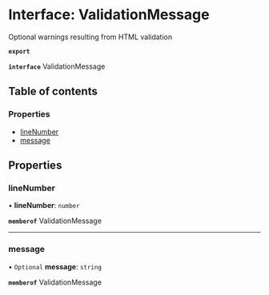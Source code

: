 # Interface: ValidationMessage

Optional warnings resulting from HTML validation

**`export`**

**`interface`** ValidationMessage

## Table of contents

### Properties

- [lineNumber](ValidationMessage.md#linenumber)
- [message](ValidationMessage.md#message)

## Properties

### lineNumber

• **lineNumber**: `number`

**`memberof`** ValidationMessage

___

### message

• `Optional` **message**: `string`

**`memberof`** ValidationMessage
